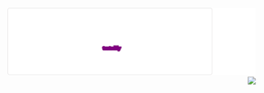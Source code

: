 

<!--
### Hi there 👋
**tzcteddy/tzcteddy** is a ✨ _special_ ✨ repository because its `README.md` (this file) appears on your GitHub profile.

Here are some ideas to get you started:

- 🔭 I’m currently working on ...
- 🌱 I’m currently learning ...
- 👯 I’m looking to collaborate on ...
- 🤔 I’m looking for help with ...
- 💬 Ask me about ...
- 📫 How to reach me: ...
- 😄 Pronouns: ...
- ⚡ Fun fact: ...
-->
![](./svg.svg)
<img align="right" src="https://github-readme-stats.vercel.app/api?username=tzcteddy&show_icons=true&icon_color=805AD5&text_color=718096&bg_color=ffffff&hide_title=true" />
